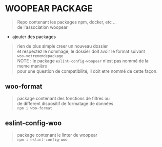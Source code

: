 # WOOPEAR PACKAGE

> Repo contenant les packages npm, docker, etc ...  
> de l'association woopear

- ajouter des packages

> rien de plus simple creer un nouveau dossier  
> et respectez le nommage, le dossier doit avoir le format suivant  
> `woo-votrenomdepackage`  
> NOTE : le package `eslint-config-woopear` n'est pas nommé de la meme manière  
> pour une question de compatibilité, il doit etre nommé de cette façon.

## woo-format

> package contenant des fonctions de filtres ou  
> de different dispositif de formatage de données  
> `npm i woo-format`

## eslint-config-woo

> package contenant le linter de woopear  
> `npm i eslint-config-woo`
